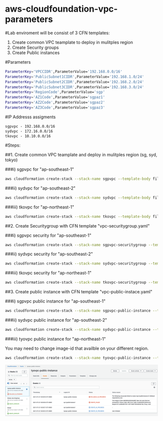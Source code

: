 # aws-cloudfoundation-vpc-parameters

#Lab enviroment will be consist of 3 CFN templates: 
1. Create common VPC teamplate to deploy in mulitples region 
2. Create Security groups
3. Create Public instances

#Parameters 
```bash
ParameterKey='VPCCIDR',ParameterValue='192.168.0.0/16'
ParameterKey='PublicSubnet1CIDR',ParameterValue='192.168.1.0/24'
ParameterKey='PublicSubnet2CIDR',ParameterValue='192.168.2.0/24'
ParameterKey='PublicSubnet3CIDR',ParameterValue='192.168.3.0/24'
ParameterKey='RegionCode',ParameterValue='sgp'
ParameterKey='AZ1Code',ParameterValue='sgpaz1'
ParameterKey='AZ2Code',ParameterValue='sgpaz2'
ParameterKey='AZ3Code',ParameterValue='sgpaz3'
```

#IP Addresss assigments 
```
sgpvpc - 192.168.0.0/16
sydvpc - 172.16.0.0/16
tkovpc - 10.10.0.0/16
```

#Steps: 

##1. Create common VPC teamplate and deploy in mulitples region (sg, syd, tokyo)

###i) sgpvpc for "ap-southeast-1" 

```bash
aws cloudformation create-stack --stack-name sgpvpc --template-body file://vpc.yaml --parameters ParameterKey='VPCCIDR',ParameterValue='192.168.0.0/16' ParameterKey='PublicSubnet1CIDR',ParameterValue='192.168.1.0/24' ParameterKey='PublicSubnet2CIDR',ParameterValue='192.168.2.0/24' ParameterKey='PublicSubnet3CIDR',ParameterValue='192.168.3.0/24' ParameterKey='RegionCode',ParameterValue='sgp' ParameterKey='AZ1Code',ParameterValue='sgpaz1' ParameterKey='AZ2Code',ParameterValue='sgpaz2' ParameterKey='AZ3Code',ParameterValue='sgpaz3' --region ap-southeast-1
```

###ii) sydvpc for "ap-southeast-2"

```bash
aws cloudformation create-stack --stack-name sydvpc --template-body file://vpc.yaml --parameters ParameterKey='VPCCIDR',ParameterValue='172.16.0.0/16' ParameterKey='PublicSubnet1CIDR',ParameterValue='172.16.1.0/24' ParameterKey='PublicSubnet2CIDR',ParameterValue='172.16.2.0/24' ParameterKey='PublicSubnet3CIDR',ParameterValue='172.16.3.0/24' ParameterKey='RegionCode',ParameterValue='syd' ParameterKey='AZ1Code',ParameterValue='sydaz1' ParameterKey='AZ2Code',ParameterValue='sydaz2' ParameterKey='AZ3Code',ParameterValue='sydaz3' --region ap-southeast-2
```

###iii) tkovpc for "ap-northeast-1"

```bash
aws cloudformation create-stack --stack-name tkovpc --template-body file://vpc.yaml --parameters ParameterKey='VPCCIDR',ParameterValue='10.10.0.0/16' ParameterKey='PublicSubnet1CIDR',ParameterValue='10.10.1.0/24' ParameterKey='PublicSubnet2CIDR',ParameterValue='10.10.2.0/24' ParameterKey='PublicSubnet3CIDR',ParameterValue='10.10.3.0/24' ParameterKey='RegionCode',ParameterValue='tko' ParameterKey='AZ1Code',ParameterValue='tkoaz1' ParameterKey='AZ2Code',ParameterValue='tkoaz2' ParameterKey='AZ3Code',ParameterValue='tkoaz3' --region ap-northeast-1
```

##2. Create Securitygroup with CFN template "vpc-securitygroup.yaml"

###i) sgpvpc security for "ap-southeast-1" 
```bash
aws cloudformation create-stack --stack-name sgpvpc-securitygroup --template-body file://vpc-securitygroup.yaml --parameters ParameterKey='vpcStackName',ParameterValue='sgpvpc' --region ap-southeast-1
```

###ii) sydvpc security for "ap-southeast-2" 
```bash
aws cloudformation create-stack --stack-name sydvpc-securitygroup --template-body file://vpc-securitygroup.yaml --parameters ParameterKey='vpcStackName',ParameterValue='sydvpc' --region ap-southeast-2
```

###iii) tkovpc security for "ap-northeast-1" 
```bash
aws cloudformation create-stack --stack-name tkovpc-securitygroup --template-body file://vpc-securitygroup.yaml --parameters ParameterKey='vpcStackName',ParameterValue='tkovpc' --region ap-northeast-1
```

##3. Create public instance with CFN template "vpc-public-instace.yaml"

###i) sgpvpc public instance for "ap-southeast-1" 

```bash
aws cloudformation create-stack --stack-name sgpvpc-public-instance --template-body file://vpc-public-instance.yaml --parameters ParameterKey='vpcsecurityGroupStackName',ParameterValue='sgpvpc-securitygroup' ParameterKey='vpcStackName',ParameterValue='sgpvpc' --region ap-southeast-1
```

###ii) sydvpc public instance for "ap-southeast-2" 

```bash
aws cloudformation create-stack --stack-name sydvpc-public-instance --template-body file://vpc-public-instance.yaml --parameters ParameterKey='vpcsecurityGroupStackName',ParameterValue='sydvpc-securitygroup' ParameterKey='vpcStackName',ParameterValue='sydvpc' --region ap-southeast-1
```

###iii) tyovpc public instance for "ap-northeast-1" 

You may need to change image-id that availble on your different region. 
```bash
aws cloudformation create-stack --stack-name tyovpc-public-instance --template-body file://vpc-public-instance.yaml --parameters ParameterKey='vpcsecurityGroupStackName',ParameterValue='tkovpc-securitygroup' ParameterKey='vpcStackName',ParameterValue='tkovpc' --region ap-northeast-1
```
![header image](outputs-images/instance-imageid-err-01.png)
